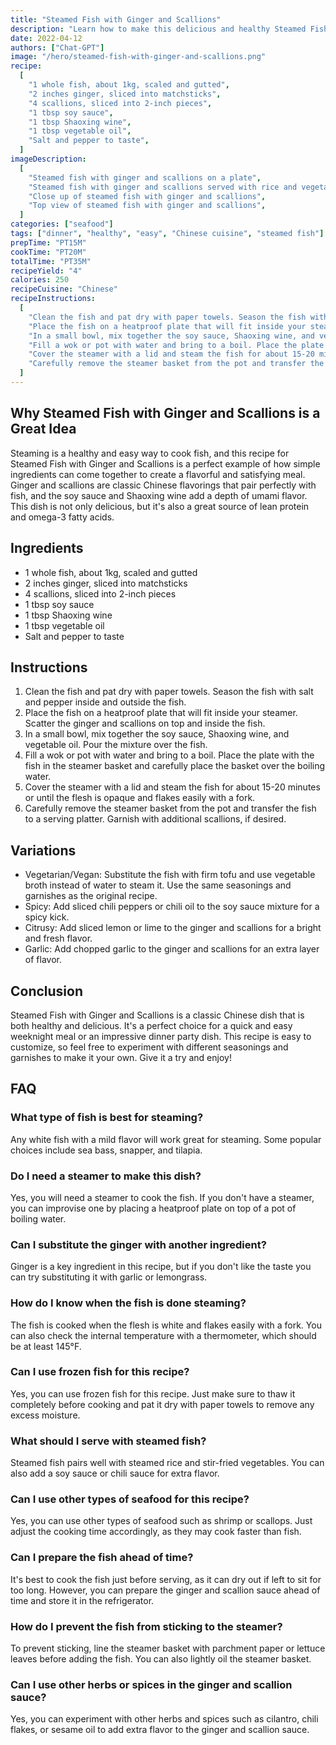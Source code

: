 ```yaml
---
title: "Steamed Fish with Ginger and Scallions"
description: "Learn how to make this delicious and healthy Steamed Fish with Ginger and Scallions recipe! Perfect for a quick and easy weeknight meal or an impressive dinner party dish."
date: 2022-04-12
authors: ["Chat-GPT"]
image: "/hero/steamed-fish-with-ginger-and-scallions.png"
recipe:
  [
    "1 whole fish, about 1kg, scaled and gutted",
    "2 inches ginger, sliced into matchsticks",
    "4 scallions, sliced into 2-inch pieces",
    "1 tbsp soy sauce",
    "1 tbsp Shaoxing wine",
    "1 tbsp vegetable oil",
    "Salt and pepper to taste",
  ]
imageDescription:
  [
    "Steamed fish with ginger and scallions on a plate",
    "Steamed fish with ginger and scallions served with rice and vegetables",
    "Close up of steamed fish with ginger and scallions",
    "Top view of steamed fish with ginger and scallions",
  ]
categories: ["seafood"]
tags: ["dinner", "healthy", "easy", "Chinese cuisine", "steamed fish"]
prepTime: "PT15M"
cookTime: "PT20M"
totalTime: "PT35M"
recipeYield: "4"
calories: 250
recipeCuisine: "Chinese"
recipeInstructions:
  [
    "Clean the fish and pat dry with paper towels. Season the fish with salt and pepper inside and outside the fish.",
    "Place the fish on a heatproof plate that will fit inside your steamer. Scatter the ginger and scallions on top and inside the fish.",
    "In a small bowl, mix together the soy sauce, Shaoxing wine, and vegetable oil. Pour the mixture over the fish.",
    "Fill a wok or pot with water and bring to a boil. Place the plate with the fish in the steamer basket and carefully place the basket over the boiling water.",
    "Cover the steamer with a lid and steam the fish for about 15-20 minutes or until the flesh is opaque and flakes easily with a fork.",
    "Carefully remove the steamer basket from the pot and transfer the fish to a serving platter. Garnish with additional scallions, if desired.",
  ]
---
```


## Why Steamed Fish with Ginger and Scallions is a Great Idea

Steaming is a healthy and easy way to cook fish, and this recipe for Steamed Fish with Ginger and Scallions is a perfect example of how simple ingredients can come together to create a flavorful and satisfying meal. Ginger and scallions are classic Chinese flavorings that pair perfectly with fish, and the soy sauce and Shaoxing wine add a depth of umami flavor. This dish is not only delicious, but it's also a great source of lean protein and omega-3 fatty acids.

## Ingredients

- 1 whole fish, about 1kg, scaled and gutted
- 2 inches ginger, sliced into matchsticks
- 4 scallions, sliced into 2-inch pieces
- 1 tbsp soy sauce
- 1 tbsp Shaoxing wine
- 1 tbsp vegetable oil
- Salt and pepper to taste

## Instructions

1. Clean the fish and pat dry with paper towels. Season the fish with salt and pepper inside and outside the fish.
2. Place the fish on a heatproof plate that will fit inside your steamer. Scatter the ginger and scallions on top and inside the fish.
3. In a small bowl, mix together the soy sauce, Shaoxing wine, and vegetable oil. Pour the mixture over the fish.
4. Fill a wok or pot with water and bring to a boil. Place the plate with the fish in the steamer basket and carefully place the basket over the boiling water.
5. Cover the steamer with a lid and steam the fish for about 15-20 minutes or until the flesh is opaque and flakes easily with a fork.
6. Carefully remove the steamer basket from the pot and transfer the fish to a serving platter. Garnish with additional scallions, if desired.

## Variations

- Vegetarian/Vegan: Substitute the fish with firm tofu and use vegetable broth instead of water to steam it. Use the same seasonings and garnishes as the original recipe.
- Spicy: Add sliced chili peppers or chili oil to the soy sauce mixture for a spicy kick.
- Citrusy: Add sliced lemon or lime to the ginger and scallions for a bright and fresh flavor.
- Garlic: Add chopped garlic to the ginger and scallions for an extra layer of flavor.

## Conclusion

Steamed Fish with Ginger and Scallions is a classic Chinese dish that is both healthy and delicious. It's a perfect choice for a quick and easy weeknight meal or an impressive dinner party dish. This recipe is easy to customize, so feel free to experiment with different seasonings and garnishes to make it your own. Give it a try and enjoy!

## FAQ

### What type of fish is best for steaming?

Any white fish with a mild flavor will work great for steaming. Some popular choices include sea bass, snapper, and tilapia.

### Do I need a steamer to make this dish?

Yes, you will need a steamer to cook the fish. If you don't have a steamer, you can improvise one by placing a heatproof plate on top of a pot of boiling water.

### Can I substitute the ginger with another ingredient?

Ginger is a key ingredient in this recipe, but if you don't like the taste you can try substituting it with garlic or lemongrass.

### How do I know when the fish is done steaming?

The fish is cooked when the flesh is white and flakes easily with a fork. You can also check the internal temperature with a thermometer, which should be at least 145°F.

### Can I use frozen fish for this recipe?

Yes, you can use frozen fish for this recipe. Just make sure to thaw it completely before cooking and pat it dry with paper towels to remove any excess moisture.

### What should I serve with steamed fish?

Steamed fish pairs well with steamed rice and stir-fried vegetables. You can also add a soy sauce or chili sauce for extra flavor.

### Can I use other types of seafood for this recipe?

Yes, you can use other types of seafood such as shrimp or scallops. Just adjust the cooking time accordingly, as they may cook faster than fish.

### Can I prepare the fish ahead of time?

It's best to cook the fish just before serving, as it can dry out if left to sit for too long. However, you can prepare the ginger and scallion sauce ahead of time and store it in the refrigerator.

### How do I prevent the fish from sticking to the steamer?

To prevent sticking, line the steamer basket with parchment paper or lettuce leaves before adding the fish. You can also lightly oil the steamer basket.

### Can I use other herbs or spices in the ginger and scallion sauce?

Yes, you can experiment with other herbs and spices such as cilantro, chili flakes, or sesame oil to add extra flavor to the ginger and scallion sauce.
